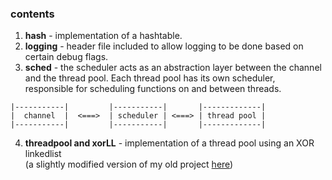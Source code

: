 ### contents
1. **hash** - implementation of a hashtable.
2. **logging** - header file included to allow logging to be done based on certain debug flags.
3. **sched** - the scheduler acts as an abstraction layer between the channel and the thread pool.
Each thread pool has its own scheduler, responsible for scheduling functions on and between threads.
``` 
|-----------|         |-----------|       |-------------|
|  channel  |  <===>  | scheduler | <===> | thread pool |
|-----------|         |-----------|       |-------------|
```
4. **threadpool and xorLL** - implementation of a thread pool using an XOR linkedlist    
(a slightly modified version of my old project [here](https://github.com/brianneville/c_threadpool))
